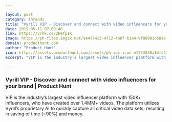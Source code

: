```yaml
---

layout: post
category: threads
title: "Vyrill VIP - Discover and connect with video influencers for your brand"
date: 2019-05-11 07:09:40
link: https://vrhk.co/2HefpIK
image: https://ph-files.imgix.net/9e477413-4712-4b6f-b1a4-9f86901c681e?auto=format&fit=crop&h=512&w=1024
domain: producthunt.com
author: "Product Hunt"
icon: https://assets.producthunt.com/assets/ph-ios-icon-e1733530a1bfc41080db8161823f1ef262cdbbc933800c0a2a706f70eb9c277a.png
excerpt: "VIP is the industry’s largest video influencer platform with 150K+ influencers, who have created over 1.4MM+ videos. The platform utilizes Vyrill’s proprietary AI to quickly capture all critical video data sets; resulting in saving of time (~90%) and money."

---
```


### Vyrill VIP - Discover and connect with video influencers for your brand | Product Hunt

VIP is the industry’s largest video influencer platform with 150K+ influencers, who have created over 1.4MM+ videos. The platform utilizes Vyrill’s proprietary AI to quickly capture all critical video data sets; resulting in saving of time (~90%) and money.